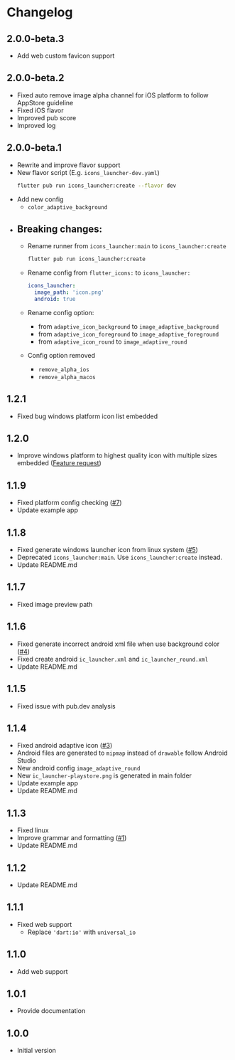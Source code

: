# Changelog

## 2.0.0-beta.3
 - Add web custom favicon support 

## 2.0.0-beta.2
 - Fixed auto remove image alpha channel for iOS platform to follow AppStore guideline
 - Fixed iOS flavor
 - Improved pub score
 - Improved log

## 2.0.0-beta.1
 - Rewrite and improve flavor support
 - New flavor script (E.g. `icons_launcher-dev.yaml`)
     ```sh
     flutter pub run icons_launcher:create --flavor dev
     ```
 - Add new config
   - `color_adaptive_background`
 - ## Breaking changes:
   - Rename runner from `icons_launcher:main` to  `icons_launcher:create`

      ```sh
      flutter pub run icons_launcher:create
      ```
   - Rename config from `flutter_icons:` to `icons_launcher:`

      ```yaml
      icons_launcher:
        image_path: 'icon.png'
        android: true
      ```
   - Rename config option:
     - from `adaptive_icon_background` to `image_adaptive_background`
     - from `adaptive_icon_foreground` to `image_adaptive_foreground`
     - from `adaptive_icon_round` to `image_adaptive_round`
   - Config option removed
     - `remove_alpha_ios`
     - `remove_alpha_macos`

## 1.2.1
 - Fixed bug windows platform icon list embedded

## 1.2.0
 - Improve windows platform to highest quality icon with multiple sizes embedded ([Feature request](https://github.com/mrrhak/icons_launcher/issues/8))

## 1.1.9
 - Fixed platform config checking ([#7](https://github.com/mrrhak/icons_launcher/issues/7))
 - Update example app

## 1.1.8
 - Fixed generate windows launcher icon from linux system ([#5](https://github.com/mrrhak/icons_launcher/issues/5))
 - Deprecated `icons_launcher:main`. Use `icons_launcher:create` instead.
 - Update README.md

## 1.1.7
 - Fixed image preview path

## 1.1.6
 - Fixed generate incorrect android xml file when use background color ([#4](https://github.com/mrrhak/icons_launcher/issues/4))
 - Fixed create android `ic_launcher.xml` and `ic_launcher_round.xml`
 - Update README.md

## 1.1.5
 - Fixed issue with pub.dev analysis

## 1.1.4
 - Fixed android adaptive icon ([#3](https://github.com/mrrhak/icons_launcher/issues/3))
 - Android files are generated to `mipmap` instead of `drawable` follow Android Studio
 - New android config `image_adaptive_round`
 - New `ic_launcher-playstore.png` is generated in main folder
 - Update example app
 - Update README.md

## 1.1.3
 - Fixed linux
 - Improve grammar and formatting ([#1](https://github.com/mrrhak/icons_launcher/pull/1))
 - Update README.md

## 1.1.2
 - Update README.md

## 1.1.1
 - Fixed web support
   - Replace `'dart:io'` with `universal_io`

## 1.1.0
 - Add web support

## 1.0.1
 - Provide documentation

## 1.0.0

- Initial version
